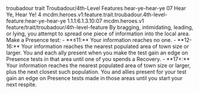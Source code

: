 <ability>
  <metadata>
    <class>troubadour</class>
    <feature_type>trait</feature_type>
    <file_dpath>Troubadour/4th-Level Features</file_dpath>
    <item_id>hear-ye-hear-ye</item_id>
    <item_index>07</item_index>
    <item_name>Hear Ye, Hear Ye!</item_name>
    <level>4</level>
    <scc>mcdm.heroes.v1:feature.trait.troubadour.4th-level-feature:hear-ye-hear-ye</scc>
    <scdc>1.1.1:6.1.3.10:07</scdc>
    <source>mcdm.heroes.v1</source>
    <type>feature/trait/troubadour/4th-level-feature</type>
  </metadata>
  <effects>
    <effect type="mundane">By bragging, intimidating, leading, or lying, you attempt to spread one piece of information into the local area. Make a Presence test:
- **≤11:** Your information reaches no one.
- **12-16:** Your information reaches the nearest populated area of town size or larger. You and each ally present when you make the test gain an edge on Presence tests in that area until one of you spends a Recovery.
- **17+:** Your information reaches the nearest populated area of town size or larger, plus the next closest such population. You and allies present for your test gain an edge on Presence tests made in those areas until you start your next respite.</effect>
  </effects>
</ability>

